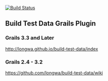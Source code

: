 [![Build Status](https://api.travis-ci.org/longwa/build-test-data.png?branch=master)](https://travis-ci.org/longwa/build-test-data)

## Build Test Data Grails Plugin
### Grails 3.3 and Later
http://longwa.github.io/build-test-data/index

### Grails 2.4 - 3.2
https://github.com/longwa/build-test-data/wiki
